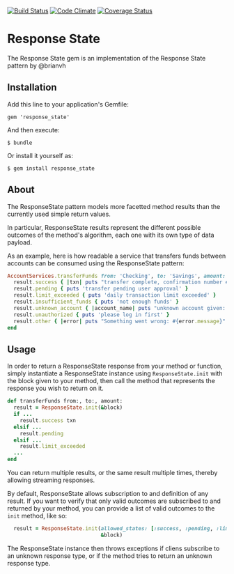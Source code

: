[![Build Status](https://travis-ci.org/Originate/response_state.svg)](https://travis-ci.org/Originate/response_state)
[![Code Climate](https://codeclimate.com/github/Originate/response_state/badges/gpa.svg)](https://codeclimate.com/github/Originate/response_state)
[![Coverage Status](https://coveralls.io/repos/Originate/response_state/badge.png)](https://coveralls.io/r/Originate/response_state)

# Response State

The Response State gem is an implementation of the Response State pattern by @brianvh


## Installation

Add this line to your application's Gemfile:

    gem 'response_state'

And then execute:

    $ bundle

Or install it yourself as:

    $ gem install response_state


## About
The ResponseState pattern models more facetted method results
than the currently used simple return values.

In particular, ResponseState results represent
the different possible outcomes of the method's algorithm,
each one with its own type of data payload.

As an example, here is how readable a service that transfers funds between accounts
can be consumed using the ResponseState pattern:

```ruby
AccountServices.transferFunds from: 'Checking', to: 'Savings', amount: 100 do |result|
  result.success { |txn| puts "transfer complete, confirmation number #{txn.id}" }
  result.pending { puts 'transfer pending user approval' }
  result.limit_exceeded { puts 'daily transaction limit exceeded' }
  result.insufficient_funds { puts 'not enough funds' }
  result.unknown_account { |account_name| puts "unknown account given: #{account_name}" }
  result.unauthorized { puts 'please log in first' }
  result.other { |error| puts "Something went wrong: #{error.message}" }
end
```


## Usage

In order to return a ResponseState response from your method or function,
simply instantiate a ResponseState instance using `ResponseState.init`
with the block given to your method, then call the method that represents
the response you wish to return on it.


```ruby
def transferFunds from:, to:, amount:
  result = ResponseState.init(&block)
  if ...
    result.success txn
  elsif ...
    result.pending
  elsif ...
    result.limit_exceeded
  ...
end
```

You can return multiple results, or the same result multiple times,
thereby allowing streaming responses.

By default, ResponseState allows subscription to and definition of any result.
If you want to verify that only valid outcomes are subscribed to and returned
by your method, you can provide a list of valid outcomes to the `init` method,
like so:

```ruby
  result = ResponseState.init(allowed_states: [:success, :pending, :limit_exceeded],
                              &block)
```

The ResponseState instance then throws exceptions if cliens subscribe to an
unknown response type, or if the method tries to return an unknown response type.
